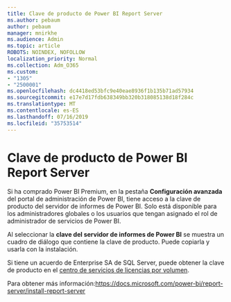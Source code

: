 ```yaml
---
title: Clave de producto de Power BI Report Server
ms.author: pebaum
author: pebaum
manager: mnirkhe
ms.audience: Admin
ms.topic: article
ROBOTS: NOINDEX, NOFOLLOW
localization_priority: Normal
ms.collection: Adm_O365
ms.custom:
- "1305"
- "2500001"
ms.openlocfilehash: dc4418ed53bfc9e40eae8936f1b135b71ad57934
ms.sourcegitcommit: e17e7d17fdb638349bb320b318085138d18f284c
ms.translationtype: MT
ms.contentlocale: es-ES
ms.lasthandoff: 07/16/2019
ms.locfileid: "35753514"
---
```

# <a name="power-bi-report-server-product-key"></a>Clave de producto de Power BI Report Server

Si ha comprado Power BI Premium, en la pestaña **Configuración avanzada** del portal de administración de Power BI, tiene acceso a la clave de producto del servidor de informes de Power BI. Solo está disponible para los administradores globales o los usuarios que tengan asignado el rol de administrador de servicios de Power BI.

Al seleccionar la **clave del servidor de informes de Power BI** se muestra un cuadro de diálogo que contiene la clave de producto. Puede copiarla y usarla con la instalación.

Si tiene un acuerdo de Enterprise SA de SQL Server, puede obtener la clave de producto en el [centro de servicios de licencias por volumen](https://www.microsoft.com/Licensing/servicecenter/).

Para obtener más información:https://docs.microsoft.com/power-bi/report-server/install-report-server
